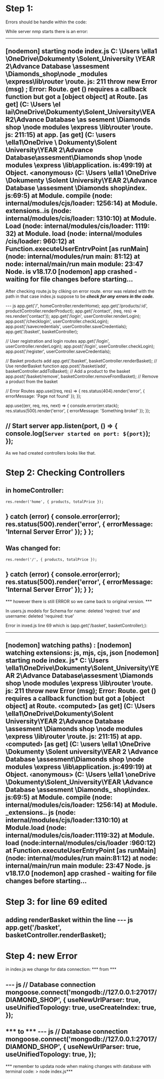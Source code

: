 # Step 1:

Errors should be handle within the code: 

While server nmp starts there is an error:

---
[nodemon] starting node index.js
C: \Users \ella1 \OneDrive\Dokumenty \Solent_University \YEAR 2\Advance Database \assesment \Diamonds_shop\node _modules \express\lib\router \route. js: 211 throw new Error (msg) ;
Error: Route. get () requires a callback function but got a [object object]
at Route. <computed> [as get] (C: \Users \el lai\OneDrive\Dokumenty\Solent_University\VEAR2\Advance Database \as sesment \Diamonds shop \node modules \express \lib\router \route. js: 211:15) at app.<computed> [as get] (C: \users \ella1\OneDrive \ Dokumenty\Solent University\YEAR 2\Advance Database\assesment\Diamonds shop \node modules \express \lib\application. is:499:19)
at Object. <anonymous› (C: \Users \ella1 \OneDrive \Dokumenty \Solent University\YEAR 2\Advance Database \assesment \Diamonds shop\index. js:69:5)
at Module. compile (node: internal/modules/cjs/loader: 1256:14)
at Module.
extensions..is (node: internal/modules/cis/loader: 1310:10)
at Module. Load (node: internal/modules/cis/loader: 1119: 32) at Module. load (node: internal/modules /cis/loader: 960:12) at Function.executeUserEntrvPoint [as runMain] (node: internal/modules/run main: 81:12) at node: internal/main/run main module: 23:47
Node. is v18.17.0
[nodemon] app crashed - waiting for file changes before starting...
---

After checking route.js by cliking on error route. error was related with the path in that case index.js suppose to be ***check for any errors in the code.***

--- js
app.get('/', homeController.renderHome);
app.get('/products/:id', productController.renderProduct);
app.get('/contact', (req, res) => res.render('contact'));
app.get('/login', userController.renderLogin);
app.post('/checklogin', userController.checkLogin);
app.post('/savecredentials', userController.saveCredentials);
app.get('/basket', basketController);

// User registration and login routes
app.get('/login', userController.renderLogin);
app.post('/login', userController.checkLogin);
app.post('/register', userController.saveCredentials);

// Basket products add
app.get('/basket', basketController.renderBasket); // Use renderBasket function
app.post('/basket/add', basketController.addToBasket); // Add a product to the basket
app.post('/basket/remove', basketController.removeFromBasket); // Remove a product from the basket


// Error Routes
app.use((req, res) => {
   res.status(404).render('error', { errorMessage: 'Page not found' });
 });

 app.use((err, req, res, next) => {
   console.error(err.stack);
   res.status(500).render('error', { errorMessage: 'Something broke!' });
 });

// Start server
app.listen(port, () => {
  console.log(`Server started on port: ${port}`);
});
---

As we had created controllers looks like that.
# Step 2: Checking Controllers
in homeController:
---

    res.render('home', { products, totalPrice });
  } catch (error) {
    console.error(error);
    res.status(500).render('error', { errorMessage: 'Internal Server Error' });
  }
};
---
Was changed for:
---
    res.render('/', { products, totalPrice });
  } catch (error) {
    console.error(error);
    res.status(500).render('error', { errorMessage: 'Internal Server Error' });
  }
};
---
*** however there is still ERROR so we came back to original version. ***

In users.js models for Schema for name: deleted 'reqired: true'
and username: deleted 'required: true'

Error in inxed.js line 69 which is (app.get('/basket', basketController);):

---
[nodemon] watching paths) :
[nodemon] watching extensions: js, mjs, cjs, json [nodemon] starting node index. js*
C: \Users \ella1\OneDrive\Dokumenty\Solent_University\YEAR 2\Advance Database\assesment \Diamonds shop \node modules \express \lib\router \route. js: 211
throw new Error (msg);
Error: Route. get () requires a callback function but got a [object object]
at Route. ‹computed> [as get] (C: \Users \ella1\OneDrive\Dokumenty\Solent University\YEAR 2\Advance Database \assesment \Diamonds shop \node modules \express \lib\router \route. js: 211:15) at app. ‹computed› [as get] (C: \users \ella1 \OneDrive \Dokumenty \Solent university\VEAR 2 \Advance Database \assesment\Diamonds shop \node modules \express \lib\application. js:499:19)
at Object. ‹anonymous> (C: \Users \ella1 \oneDrive \Dokumenty\Solent_University\YEAR \Advance Database \assesment \Diamonds_ shop\index. js:69:5)
at Module. compile (node: internal/modules/cis/loader: 1256:14)
at Module. _extensions.. js (node: internal/modules/cjs/loader:1310:10)
at Module.load (node: internal/modules/cis/loader:1119:32)
at Module. load (node:internal/modules/cis/loader :960:12)
at Function.executeUserEntryPoint [as runMain] (node: internal/modules/run main:81:12)
at node: internal/main/run main module: 23:47
Node. js v18.17.0
[nodemon] app crashed - waiting for file changes before starting...
---
 
# Step 3: for line 69 edited

adding renderBasket within the line
--- js
app.get('/basket', basketController.renderBasket);
---

# Step 4: new Error

in index.js we change for data connection:
 *** from *** 

--- js
// Database connection
mongoose.connect('mongodb://127.0.0.1:27017/DIAMOND_SHOP', {
  useNewUrlParser: true,
  useUnifiedTopology: true,
  useCreateIndex: true,
});
---

 *** to ***
--- js
// Database connection
mongoose.connect('mongodb://127.0.0.1:27017/DIAMOND_SHOP', {
  useNewUrlParser: true,
  useUnifiedTopology: true,
});
---

*** remember to updata node when making changes with database with terminal code: > node index.js***